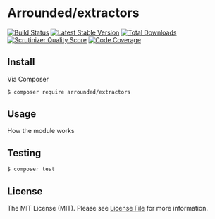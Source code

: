 # Arrounded/extractors

[![Build Status](http://img.shields.io/travis/arrounded/extractors.svg?style=flat-square)](https://travis-ci.org/arrounded/extractors)
[![Latest Stable Version](http://img.shields.io/packagist/v/arrounded/extractors.svg?style=flat-square)](https://packagist.org/packages/arrounded/extractors)
[![Total Downloads](http://img.shields.io/packagist/dt/arrounded/extractors.svg?style=flat-square)](https://packagist.org/packages/arrounded/extractors)
[![Scrutinizer Quality Score](http://img.shields.io/scrutinizer/g/arrounded/extractors.svg?style=flat-square)](https://scrutinizer-ci.com/g/arrounded/extractors/)
[![Code Coverage](http://img.shields.io/scrutinizer/coverage/g/arrounded/extractors.svg?style=flat-square)](https://scrutinizer-ci.com/g/arrounded/extractors/)

## Install

Via Composer

``` bash
$ composer require arrounded/extractors
```

## Usage

How the module works

## Testing

``` bash
$ composer test
```

## License

The MIT License (MIT). Please see [License File](LICENSE.md) for more information.
